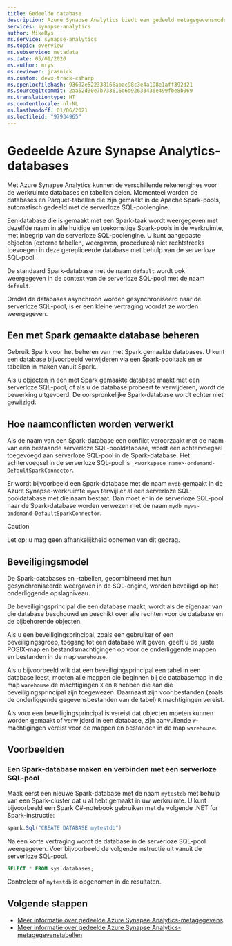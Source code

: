 ```yaml
---
title: Gedeelde database
description: Azure Synapse Analytics biedt een gedeeld metagegevensmodel. Wanneer u een database in een serverloze Apache Spark-pool maakt, is deze toegankelijk vanuit de serverloze SQL-pool en SQL-poolengines.
services: synapse-analytics
author: MikeRys
ms.service: synapse-analytics
ms.topic: overview
ms.subservice: metadata
ms.date: 05/01/2020
ms.author: mrys
ms.reviewer: jrasnick
ms.custom: devx-track-csharp
ms.openlocfilehash: 93602e522338166abac98c3e4a198e1aff392d21
ms.sourcegitcommit: 2aa52d30e7b733616d6d92633436e499fbe8b069
ms.translationtype: HT
ms.contentlocale: nl-NL
ms.lasthandoff: 01/06/2021
ms.locfileid: "97934965"
---
```

# <a name="azure-synapse-analytics-shared-database"></a>Gedeelde Azure Synapse Analytics-databases

Met Azure Synapse Analytics kunnen de verschillende rekenengines voor de werkruimte databases en tabellen delen. Momenteel worden de databases en Parquet-tabellen die zijn gemaakt in de Apache Spark-pools, automatisch gedeeld met de serverloze SQL-poolengine.

Een database die is gemaakt met een Spark-taak wordt weergegeven met dezelfde naam in alle huidige en toekomstige Spark-pools in de werkruimte, met inbegrip van de serverloze SQL-poolengine. U kunt aangepaste objecten (externe tabellen, weergaven, procedures) niet rechtstreeks toevoegen in deze gerepliceerde database met behulp van de serverloze SQL-pool.

De standaard Spark-database met de naam `default` wordt ook weergegeven in de context van de serverloze SQL-pool met de naam `default`.

Omdat de databases asynchroon worden gesynchroniseerd naar de serverloze SQL-pool, is er een kleine vertraging voordat ze worden weergegeven.

## <a name="manage-a-spark-created-database"></a>Een met Spark gemaakte database beheren

Gebruik Spark voor het beheren van met Spark gemaakte databases. U kunt een database bijvoorbeeld verwijderen via een Spark-pooltaak en er tabellen in maken vanuit Spark.

Als u objecten in een met Spark gemaakte database maakt met een serverloze SQL-pool, of als u de database probeert te verwijderen, wordt de bewerking uitgevoerd. De oorspronkelijke Spark-database wordt echter niet gewijzigd.

## <a name="how-name-conflicts-are-handled"></a>Hoe naamconflicten worden verwerkt

Als de naam van een Spark-database een conflict veroorzaakt met de naam van een bestaande serverloze SQL-pooldatabase, wordt een achtervoegsel toegevoegd aan serverloze SQL-pool in de Spark-database. Het achtervoegsel in de serverloze SQL-pool is `_<workspace name>-ondemand-DefaultSparkConnector`.

Er wordt bijvoorbeeld een Spark-database met de naam `mydb` gemaakt in de Azure Synapse-werkruimte `myws` terwijl er al een serverloze SQL-pooldatabase met die naam bestaat. Dan moet er in de serverloze SQL-pool naar de Spark-database worden verwezen met de naam `mydb_myws-ondemand-DefaultSparkConnector`.

> [!CAUTION]
> Let op: u mag geen afhankelijkheid opnemen van dit gedrag.

## <a name="security-model"></a>Beveiligingsmodel

De Spark-databases en -tabellen, gecombineerd met hun gesynchroniseerde weergaven in de SQL-engine, worden beveiligd op het onderliggende opslagniveau.

De beveiligingsprincipal die een database maakt, wordt als de eigenaar van die database beschouwd en beschikt over alle rechten voor de database en de bijbehorende objecten.

Als u een beveiligingsprincipal, zoals een gebruiker of een beveiligingsgroep, toegang tot een database wilt geven, geeft u de juiste POSIX-map en bestandsmachtigingen op voor de onderliggende mappen en bestanden in de map `warehouse`. 

Als u bijvoorbeeld wilt dat een beveiligingsprincipal een tabel in een database leest, moeten alle mappen die beginnen bij de databasemap in de map `warehouse` de machtigingen `X` en `R` hebben die aan die beveiligingsprincipal zijn toegewezen. Daarnaast zijn voor bestanden (zoals de onderliggende gegevensbestanden van de tabel) `R` machtigingen vereist. 

Als voor een beveiligingsprincipal is vereist dat objecten moeten kunnen worden gemaakt of verwijderd in een database, zijn aanvullende `W`-machtigingen vereist voor de mappen en bestanden in de map `warehouse`.

## <a name="examples"></a>Voorbeelden

### <a name="create-and-connect-to-spark-database-with-serverless-sql-pool"></a>Een Spark-database maken en verbinden met een serverloze SQL-pool

Maak eerst een nieuwe Spark-database met de naam `mytestdb` met behulp van een Spark-cluster dat u al hebt gemaakt in uw werkruimte. U kunt bijvoorbeeld een Spark C#-notebook gebruiken met de volgende .NET for Spark-instructie:

```csharp
spark.Sql("CREATE DATABASE mytestdb")
```

Na een korte vertraging wordt de database in de serverloze SQL-pool weergegeven. Voer bijvoorbeeld de volgende instructie uit vanuit de serverloze SQL-pool.

```sql
SELECT * FROM sys.databases;
```

Controleer of `mytestdb` is opgenomen in de resultaten.

## <a name="next-steps"></a>Volgende stappen

- [Meer informatie over gedeelde Azure Synapse Analytics-metagegevens](overview.md)
- [Meer informatie over gedeelde Azure Synapse Analytics-metagegevenstabellen](table.md)
